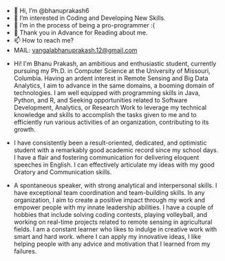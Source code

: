 - 👋 Hi, I’m @bhanuprakash6
- 👀 I’m interested in Coding and Developing New Skills. 
- 🌱 I’m in the process of being a pro-programmer :(
- 💞️ Thank you in Advance for Reading about me.  
- 📫 How to reach me?
- MAIL: vangalabhanuprakash.12@gmail.com
  

<!---
bhanuprakash6/bhanuprakash6 is a ✨ special ✨ repository because its `README.md` (this file) appears on your GitHub profile.
You can click the Preview link to take a look at your changes.
--->
- Hi! I'm Bhanu Prakash, an ambitious and enthusiastic student, currently pursuing my Ph.D. in Computer Science at the University of Missouri, Columbia. Having an ardent interest in Remote Sensing and Big Data Analytics, I aim to advance in the same domains, a booming domain of technologies. I am well equipped with programming skills in Java, Python, and R,  and Seeking opportunities related to Software Development, Analytics, or Research Work to leverage my technical knowledge and skills to accomplish the tasks given to me and to efficiently run various activities of an organization, contributing to its growth.

- I have consistently been a result-oriented, dedicated, and optimistic student with a remarkably good academic record since my school days. I have a flair and fostering communication for delivering eloquent speeches in English. I can effectively articulate my ideas with my good Oratory and Communication skills.
  
- A spontaneous speaker, with strong analytical and interpersonal skills. I have exceptional team coordination and team-building skills. In any organization, I aim to create a positive impact through my work and empower people with my innate leadership abilities. I have a couple of hobbies that include solving coding contests, playing volleyball, and working on real-time projects related to remote sensing in agricultural fields. I am a constant learner who likes to indulge in creative work with smart and hard work. where I can apply my innovative ideas, I like helping people with any advice and motivation that I learned from my failures.

